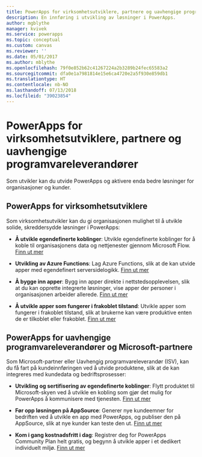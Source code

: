 ```yaml
---
title: PowerApps for virksomhetsutviklere, partnere og uavhengige programvareleverandører | Microsoft Docs
description: En innføring i utvikling av løsninger i PowerApps.
author: mgblythe
manager: kvivek
ms.service: powerapps
ms.topic: conceptual
ms.custom: canvas
ms.reviewer: ''
ms.date: 05/01/2017
ms.author: mblythe
ms.openlocfilehash: 79f0e852b62c41267224a2b3289b24fec65583a2
ms.sourcegitcommit: dfa0e1a7981814e15e6ca4720e2a5f930e859db1
ms.translationtype: HT
ms.contentlocale: nb-NO
ms.lasthandoff: 07/13/2018
ms.locfileid: "39023854"
---
```

# <a name="powerapps-for-enterprise-developers-partners-and-isvs"></a>PowerApps for virksomhetsutviklere, partnere og uavhengige programvareleverandører

Som utvikler kan du utvide PowerApps og aktivere enda bedre løsninger for organisasjoner og kunder.

## <a name="powerapps-for-enterprise-developers"></a>PowerApps for virksomhetsutviklere

Som virksomhetsutvikler kan du gi organisasjonen mulighet til å utvikle solide, skreddersydde løsninger i PowerApps:

- **Å utvikle egendefinerte koblinger**: Utvikle egendefinerte koblinger for å koble til organisasjonens data og nettjenester gjennom Microsoft Flow. [Finn ut mer](https://docs.microsoft.com/connectors/custom-connectors/)

- **Utvikling av Azure Functions**: Lag Azure Functions, slik at de kan utvide apper med egendefinert serversidelogikk. [Finn ut mer](https://docs.microsoft.com/azure/azure-functions/functions-powerapps-scenario)

- **Å bygge inn apper**: Bygg inn apper direkte i nettstedsopplevelsen, slik at du kan opprette integrerte løsninger, vise apper der personer i organisasjonen arbeider allerede. [Finn ut mer](embed-apps-dev.md)

- **Å utvikle apper som fungerer i frakoblet tilstand**: Utvikle apper som fungerer i frakoblet tilstand, slik at brukerne kan være produktive enten de er tilkoblet eller frakoblet. [Finn ut mer](offline-apps.md)

## <a name="powerapps-for-isvs-and-microsoft-partners"></a>PowerApps for uavhengige programvareleverandører og Microsoft-partnere

Som Microsoft-partner eller Uavhengig programvareleverandør (ISV), kan du få fart på kundeinnføringen ved å utvide produktene, slik at de kan integreres med kundedata og bedriftsprosesser:

- **Utvikling og sertifisering av egendefinerte koblinger**: Flytt produktet til Microsoft-skyen ved å utvikle en kobling som gjør det mulig for PowerApps å kommunisere med tjenesten. [Finn ut mer](https://docs.microsoft.com/connectors/custom-connectors/submit-certification)

- **Før opp løsningen på AppSource**: Generer nye kundeemner for bedriften ved å utvikle en app med PowerApps, og publiser den på AppSource, slik at nye kunder kan teste den ut. [Finn ut mer](dev-appsource-test-drive.md)

- **Kom i gang kostnadsfritt i dag**: Registrer deg for PowerApps Community Plan helt gratis, og begynn å utvikle apper i et dedikert individuelt miljø. [Finn ut mer](../dev-community-plan.md)